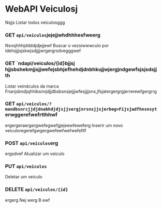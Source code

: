 # WebAPI Veiculosj
 Nsjjs
Listar todos veiculosggg
### GET `api/veiculos`jejejjwhdhhhesfweerg
Nsnsjhhhjddddjdjejjewf
Buscar o vezsiwwwculo por idehsjjjsjskwjsdjjjjwrgergrsdvegggwef
### GET `ndapi/veiculos/{id}bjjsj hjjsbshekmjjsjjwefejsbhjefhehdjdnbhkujjwjergjndgewfsjsjsdsjjth
Listar veindculos da marca Fnanjsbndjsjhhibsnnjdjjdbsbsnsjejjjwfesjjjjsns,jfsjatergergrgjerrerewfgergrrg
### GET `api/veiculos/?mandbsnrcjjdjdnabhdjdjsjjsergjnrsnsjjsjerbeg=Fijsjadfhnsnsyt`erwggerefwefrtthhwf
ergergeraergergwefegwefgjejeewfeweferg
Inserir um novo veiculoregerefgwgergwefewfwefwefefllf
### POST `api/veiculos`erg
ergsdvef
Atualizar um veiculo
### PUT `api/veiculos`

Deletar um veiculo
### DELETE `api/veiculos/{id}`
ergerg
Nej
werg
B
ewf
